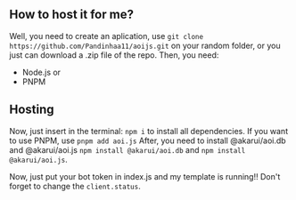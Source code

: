## How to host it for me?
 Well, you need to create an aplication, use `git clone https://github.com/Pandinhaa11/aoijs.git` on your random folder, or you just can download a .zip file of the repo.
 Then, you need:
 - Node.js
   or
 - PNPM
## Hosting

Now, just insert in the terminal: ```npm i``` to install all dependencies.
If you want to use PNPM, use ```pnpm add aoi.js```
After, you need to install @akarui/aoi.db and @akarui/aoi.js
```npm install @akarui/aoi.db``` and ```npm install @akarui/aoi.js```.

Now, just put your bot token in index.js and my template is running!!
Don't forget to change the `client.status`.
